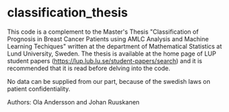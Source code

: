 # classification_thesis

This code is a complement to the Master's Thesis "Classification of Prognosis in Breast Cancer Patients using AMLC Analysis and Machine Learning Techiques" written at the department of Mathematical Statistics at Lund University, Sweden. The thesis is available at the home page of LUP student papers (https://lup.lub.lu.se/student-papers/search) and it is recommended that it is read before delving into the code. 

No data can be supplied from our part, because of the swedish laws on patient confidentiality.

Authors: Ola Andersson and Johan Ruuskanen
